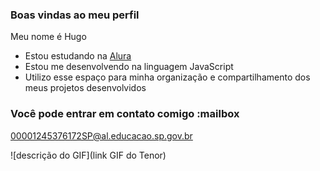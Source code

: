 ### Boas vindas ao meu perfil 

Meu nome é Hugo

- Estou estudando na [Alura](https://www.alura.com.br)
- Estou me desenvolvendo na linguagem JavaScript
- Utilizo esse espaço para minha organização e compartilhamento dos meus projetos desenvolvidos

### Você pode entrar em contato comigo :mailbox

00001245376172SP@al.educacao.sp.gov.br



![descrição do GIF](link GIF do Tenor)
